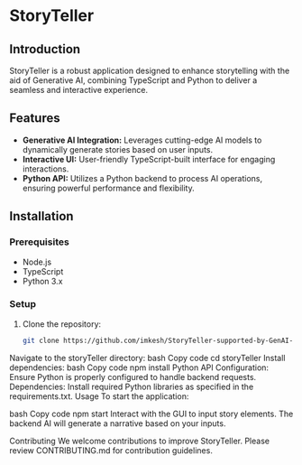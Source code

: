 # StoryTeller

## Introduction
StoryTeller is a robust application designed to enhance storytelling with the aid of Generative AI, combining TypeScript and Python to deliver a seamless and interactive experience.

## Features
- **Generative AI Integration:** Leverages cutting-edge AI models to dynamically generate stories based on user inputs.
- **Interactive UI:** User-friendly TypeScript-built interface for engaging interactions.
- **Python API:** Utilizes a Python backend to process AI operations, ensuring powerful performance and flexibility.

## Installation

### Prerequisites
- Node.js
- TypeScript
- Python 3.x

### Setup
1. Clone the repository:
   ```bash
   git clone https://github.com/imkesh/StoryTeller-supported-by-GenAI-.git
Navigate to the storyTeller directory:
bash
Copy code
cd storyTeller
Install dependencies:
bash
Copy code
npm install
Python API
Configuration: Ensure Python is properly configured to handle backend requests.
Dependencies: Install required Python libraries as specified in the requirements.txt.
Usage
To start the application:

bash
Copy code
npm start
Interact with the GUI to input story elements. The backend AI will generate a narrative based on your inputs.

Contributing
We welcome contributions to improve StoryTeller. Please review CONTRIBUTING.md for contribution guidelines.
